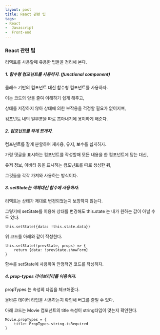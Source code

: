 ```yaml
---
layout: post
title: React 관련 팁
tags:
- React
-  Javascript
-  Front-end
---
```


### React 관련 팁



리액트를 사용할때 유용한 팁들을 정리해 본다.



##### 1. 함수형 컴포넌트를 사용하자. (functional component)

클래스 기반의 컴포넌트 대신 함수형 컴포넌트를 사용하자.

이는 코드의 양을 줄여 이해하기 쉽게 해주고,

상태를 저장하지 않아 상태에 의한 부작용을 걱정할 필요가 없어지며, 

컴포넌트 내의 일부분을 따로 뽑아내기에 용이하게 해준다.



##### 2. 컴포넌트를 작게 쪼개자.

컴포넌트를 잘게 분할하여 재사용, 유지, 보수를 쉽게하자.

가령 댓글을 표시하는 컴포넌트를 작성할때 모든 내용을 한 컴포넌트에 담는 대신,

유저 정보, 아바타 등을 표시하는 컴포넌트를 따로 생성한 뒤, 

그것들을 각각 가져와 사용하는 방식이다.



##### 3. setState는 객체대신 함수에 사용하자.

리액트는 상태가 제대로 변경되었는지 보장하지 않는다.

그렇기에 setState를 이용해 상태를 변경해도 this.state 는 내가 원하는 값이 아닐 수도 있다.

    this.setState({data: !this.state.data})

위 코드를 아래와 같이 작성한다.

    this.setState((prevState, props) => {
        return {data: !prevState.showForm}
    }

함수를 setState에 사용하여 안정적인 코드를 작성하자.



##### 4. prop-types 라이브러리를 이용하자.

propTypes 는 속성의 타입을 체크해준다. 

올바른 데이터 타입을 사용하는지 확인해 버그를 줄일 수 있다.

아래 코드는 Movie 컴포넌트의 title 속성이 string타입이 맞는지 확인한다.

    Movie.propTypes = {
        title: PropTypes.string.isRequired
    }